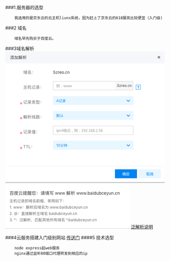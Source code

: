 ###1.服务器的选型
```
	我选用的是京东云的云主机liunx系统，因为赶上了京东云的618服务比较便宜（入门级)
```
###2 域名
```
	域名早先购买于百度云。
```
###3域名解析
![解析](./img/jiexi.png)
![解析说明](./img/jxsm.png)	
[泛解析说明](https://baike.baidu.com/item/%E6%B3%9B%E5%9F%9F%E5%90%8D%E8%A7%A3%E6%9E%90/9845966?fr=aladdin&fromid=5787239&fromtitle=%E6%B3%9B%E8%A7%A3%E6%9E%90)

###4云服务搭建入门级别网站
[传送门](https://www.jdcloud.com/help/detail/572/isCatalog/1)
####5 技术选型
```
	node express起web服务 
	nginx通过监听80端口代理转发到相应的ip
```


